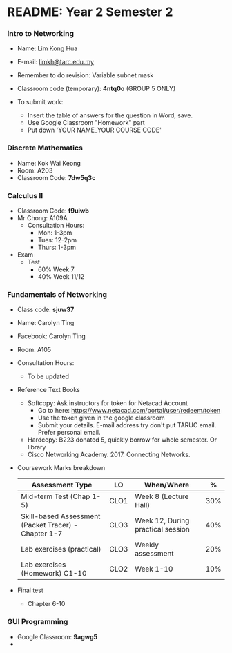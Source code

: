 # README: Year 2 Semester 2 

### Intro to Networking

- Name: Lim Kong Hua
- E-mail: limkh@tarc.edu.my

- Remember to do revision: Variable subnet mask
- Classroom code (temporary): **4ntq0o** (GROUP 5 ONLY)
- To submit work: 
  - Insert the table of answers for the question in Word, save.
  - Use Google Classroom "Homework" part
  - Put down 'YOUR NAME_YOUR COURSE CODE'

### Discrete Mathematics

- Name: Kok Wai Keong
- Room: A203
- Classroom Code: **7dw5q3c**

### Calculus II

- Classroom Code: **f9uiwb**
- Mr Chong: A109A
  - Consultation Hours:
    - Mon: 1-3pm
    - Tues: 12-2pm
    - Thurs: 1-3pm
- Exam
  - Test
    - 60% Week 7
    - 40% Week 11/12

### Fundamentals of Networking

- Class code: **sjuw37**

- Name: Carolyn Ting

- Facebook: Carolyn Ting

- Room: A105

- Consultation Hours:

  - To be updated

- Reference Text Books

  - Softcopy: Ask instructors for token for Netacad Account
    - Go to here:  https://www.netacad.com/portal/user/redeem/token 
    - Use the token given in the google classroom
    - Submit your details. E-mail address try don't put TARUC email. Prefer personal email.
  - Hardcopy: B223 donated 5, quickly borrow for whole semester. Or library
  - Cisco Networking Academy. 2017. Connecting Networks.

- Coursework Marks breakdown

  | Assessment Type                                      | LO   | When/Where                        | %    |
  | ---------------------------------------------------- | ---- | --------------------------------- | ---- |
  | Mid-term Test (Chap 1-5)                             | CLO1 | Week 8 (Lecture Hall)             | 30%  |
  | Skill-based Assessment (Packet Tracer) - Chapter 1-7 | CLO3 | Week 12, During practical session | 40%  |
  | Lab exercises (practical)                            | CLO3 | Weekly assessment                 | 20%  |
  | Lab exercises (Homework) C1-10                       | CLO2 | Week 1-10                         | 10%  |

- Final test

  - Chapter 6-10

### GUI Programming

- Google Classroom: **9agwg5**
- 